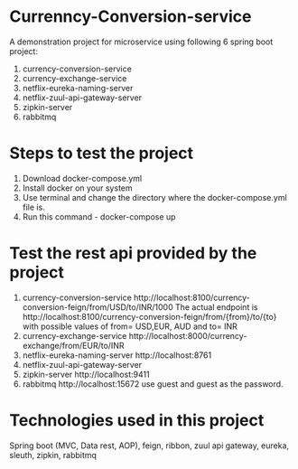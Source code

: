 # Currenncy-Conversion-service
A demonstration project for microservice using following 6 spring boot project:
1. currency-conversion-service
2. currency-exchange-service
3. netflix-eureka-naming-server
4. netflix-zuul-api-gateway-server
5. zipkin-server
6. rabbitmq

# Steps to test the project
1. Download docker-compose.yml
2. Install docker on your system
3. Use terminal and change the directory where the docker-compose.yml file is.
4. Run this command -  docker-compose up 

# Test the rest api provided by the project
1. currency-conversion-service  http://localhost:8100/currency-conversion-feign/from/USD/to/INR/1000    The actual endpoint is http://localhost:8100/currency-conversion-feign/from/{from}/to/{to} with possible values of from= USD,EUR, AUD and to= INR
2. currency-exchange-service    http://localhost:8000/currency-exchange/from/EUR/to/INR
3. netflix-eureka-naming-server http://localhost:8761
4. netflix-zuul-api-gateway-server  
5. zipkin-server                http://localhost:9411
6. rabbitmq                     http://localhost:15672     use guest and guest as the password.

# Technologies used in this project
Spring boot (MVC, Data rest, AOP), feign, ribbon, zuul api gateway, eureka, sleuth, zipkin, rabbitmq

